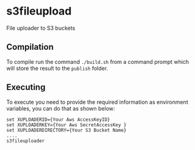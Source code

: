 # s3fileupload
File uploader to S3 buckets

## Compilation
To compile run the command `./build.sh` from a command prompt which will store the result to the `publish` folder.

## Executing
To execute you need to provide the required information as environment variables, you can do that as shown below:

```
set XUPLOADERID={Your Aws AccessKeyID}
set XUPLOADERKEY={Your Aws SecretAccessKey }
set XUPLOADERDIRECTORY={Your S3 Bucket Name}
....
s3fileuploader
```
